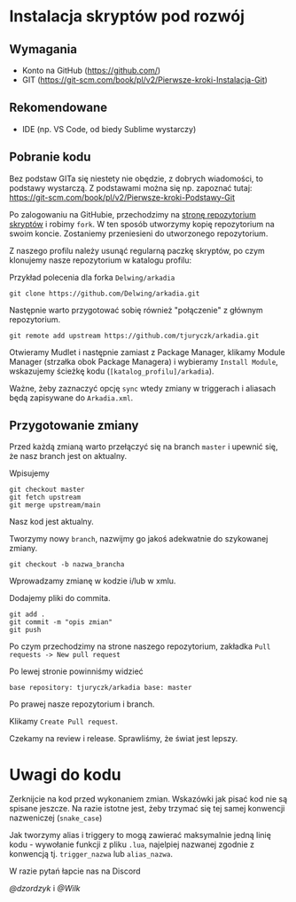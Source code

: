 # Instalacja skryptów pod rozwój

## Wymagania
* Konto na GitHub (https://github.com/)
* GIT (https://git-scm.com/book/pl/v2/Pierwsze-kroki-Instalacja-Git)

## Rekomendowane
* IDE (np. VS Code, od biedy Sublime wystarczy)

## Pobranie kodu
Bez podstaw GITa się niestety nie obędzie, z dobrych wiadomości, to podstawy wystarczą.
Z podstawami można się np. zapoznać tutaj: https://git-scm.com/book/pl/v2/Pierwsze-kroki-Podstawy-Git

Po zalogowaniu na GitHubie, przechodzimy na [stronę repozytorium skryptów](https://github.com/tjurczyk/arkadia) i robimy `fork`.
W ten sposób utworzymy kopię repozytorium na swoim koncie. Zostaniemy przeniesieni do utworzonego repozytorium.

Z naszego profilu należy usunąć regularną paczkę skryptów, po czym klonujemy nasze repozytorium w katalogu profilu:

Przykład polecenia dla forka `Delwing/arkadia`

```
git clone https://github.com/Delwing/arkadia.git
```

Następnie warto przygotować sobię również "połączenie" z głównym repozytorium.
```
git remote add upstream https://github.com/tjuryczk/arkadia.git
```

Otwieramy Mudlet i następnie zamiast z Package Manager, klikamy Module Manager (strzałka obok Package Managera) i wybieramy `Install Module`, wskazujemy ścieżkę kodu (`[katalog_profilu]/arkadia`).

Ważne, żeby zaznaczyć opcję `sync` wtedy zmiany w triggerach i aliasach będą zapisywane do `Arkadia.xml`.

## Przygotowanie zmiany

Przed każdą zmianą warto przełączyć się na branch `master` i upewnić się, że nasz branch jest on aktualny.

Wpisujemy 
```
git checkout master
git fetch upstream
git merge upstream/main
```

Nasz kod jest aktualny.

Tworzymy nowy `branch`, nazwijmy go jakoś adekwatnie do szykowanej zmiany.

```
git checkout -b nazwa_brancha
```

Wprowadzamy zmianę w kodzie i/lub w xmlu.

Dodajemy pliki do commita.

```
git add .
git commit -m "opis zmian"
git push
```

Po czym przechodzimy na strone naszego repozytorium, zakładka `Pull requests -> New pull request`

Po lewej stronie powinniśmy widzieć

```
base repository: tjuryczk/arkadia base: master
```
Po prawej nasze repozytorium i branch.

Klikamy `Create Pull request`.

Czekamy na review i release. Sprawliśmy, że świat jest lepszy.

# Uwagi do kodu

Zerknijcie na kod przed wykonaniem zmian. Wskazówki jak pisać kod nie są spisane jeszcze.
Na razie istotne jest, żeby trzymać się tej samej konwencji nazweniczej (`snake_case`)

Jak tworzymy alias i triggery to mogą zawierać maksymalnie jedną linię kodu - wywołanie funkcji z pliku `.lua`, najelpiej nazwanej zgodnie z konwencją tj. `trigger_nazwa` lub `alias_nazwa`.

W razie pytań łapcie nas na Discord

*@dzordzyk* i *@Wilk*